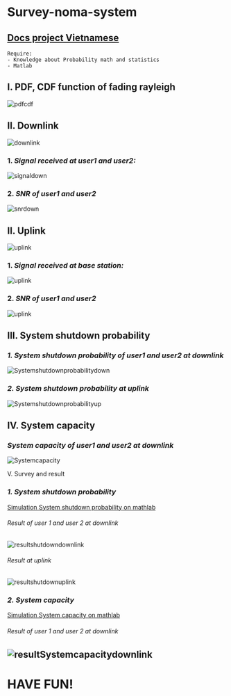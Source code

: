 # Survey-noma-system

[Docs project Vietnamese](https://github.com/truong2307/Survey-noma-system/blob/main/Docs/ReportFinal.pdf)
-----------------------------------------------
```
Require: 
- Knowledge about Probability math and statistics 
- Matlab
```

## I. PDF, CDF function of fading rayleigh
![pdfcdf](https://github.com/truong2307/Survey-noma-system/blob/main/Image/pdfcdffuntion.png)

## II. Downlink
![downlink](https://github.com/truong2307/Survey-noma-system/blob/main/Image/nomadownlink.png)
### 1. ***Signal received at user1 and user2:***
![signaldown](https://github.com/truong2307/Survey-noma-system/blob/main/Image/signaldown.png)
### 2. ***SNR of user1 and user2***
![snrdown](https://github.com/truong2307/Survey-noma-system/blob/main/Image/snrdownlink.png)

## II. Uplink
![uplink](https://github.com/truong2307/Survey-noma-system/blob/main/Image/uplinknoma.png)
### 1. ***Signal received at base station:***
![uplink](https://github.com/truong2307/Survey-noma-system/blob/main/Image/signalatbs.png)
### 2. ***SNR of user1 and user2***
![uplink](https://github.com/truong2307/Survey-noma-system/blob/main/Image/snruplink.png)

## III. System shutdown probability
### ***1. System shutdown probability of user1 and user2 at downlink***
![Systemshutdownprobabilitydown](https://github.com/truong2307/Survey-noma-system/blob/main/Image/System%20shutdown%20probabilitydownlink.png)
### ***2. System shutdown probability at uplink***
![Systemshutdownprobabilityup](https://github.com/truong2307/Survey-noma-system/blob/main/Image/System%20shutdown%20probabilityuplink.png)

## IV. System capacity
### ***System capacity of user1 and user2 at downlink***
![Systemcapacity](https://github.com/truong2307/Survey-noma-system/blob/main/Image/System%20capacity.png)

V. Survey and result
### ***1. System shutdown probability***
[Simulation System shutdown probability on mathlab](https://github.com/truong2307/Survey-noma-system/tree/main/System%20shutdown%20probability)
###### Result of user 1 and user 2 at downlink
![resultshutdowndownlink](https://github.com/truong2307/Survey-noma-system/blob/main/Image/downlinkresultsystemshutdown.png)
###### Result at uplink
![resultshutdownuplink](https://github.com/truong2307/Survey-noma-system/blob/main/Image/uplinkresultsystemshutdown.png)

### ***2. System capacity***
[Simulation System capacity on mathlab](https://github.com/truong2307/Survey-noma-system/tree/main/System%20capacity)
###### Result of user 1 and user 2 at downlink
![resultSystemcapacitydownlink](https://github.com/truong2307/Survey-noma-system/blob/main/Image/resultSystemcapacity.png)
--------------------------------
# HAVE FUN!





